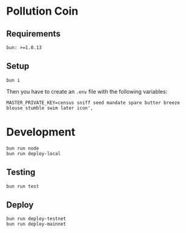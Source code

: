 # Pollution Coin

## Requirements

```
bun: >=1.0.13
```

## Setup

```
bun i
```

Then you have to create an `.env` file with the following variables:

```
MASTER_PRIVATE_KEY=census sniff seed mandate spare butter breeze blouse stumble swim later icon',
```

# Development
```
bun run node
bun run deploy-local
```

## Testing

```
bun run test
```

## Deploy

```
bun run deploy-testnet
bun run deploy-mainnet
```
